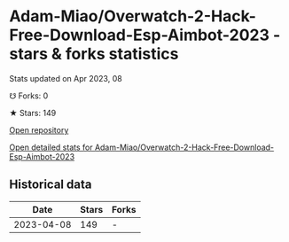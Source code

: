 # Adam-Miao/Overwatch-2-Hack-Free-Download-Esp-Aimbot-2023 - stars & forks statistics

Stats updated on Apr 2023, 08

☋ Forks: 0

★ Stars: 149

[Open repository](https://github.com/Adam-Miao/Overwatch-2-Hack-Free-Download-Esp-Aimbot-2023)

[Open detailed stats for Adam-Miao/Overwatch-2-Hack-Free-Download-Esp-Aimbot-2023](https://reviewgithub.com/rep/Adam-Miao/Overwatch-2-Hack-Free-Download-Esp-Aimbot-2023)

## Historical data
| Date | Stars | Forks |
|------|-------|-------|
| 2023-04-08 | 149 | - | 

